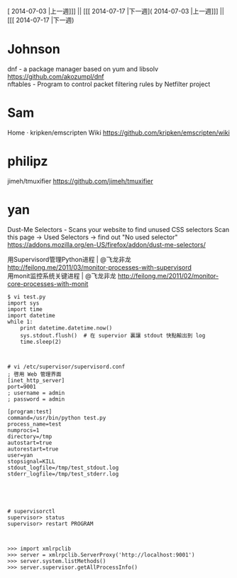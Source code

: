 [ 2014-07-03 |上一週]]] || [[[ 2014-07-17 |下一週]( 2014-07-03 |上一週]]] || [[[ 2014-07-17 |下一週)




# Johnson

dnf - a package manager based on yum and libsolv
<https://github.com/akozumpl/dnf>  
nftables - Program to control packet filtering rules by Netfilter project

# Sam

Home · kripken/emscripten Wiki
<https://github.com/kripken/emscripten/wiki>  

# philipz

jimeh/tmuxifier
<https://github.com/jimeh/tmuxifier>  

# yan

Dust-Me Selectors - Scans your website to find unused CSS selectors
Scan this page -> Used Selectors -> find out "No used selector"
<https://addons.mozilla.org/en-US/firefox/addon/dust-me-selectors/>  

用Supervisord管理Python进程 | @飞龙非龙
<http://feilong.me/2011/03/monitor-processes-with-supervisord>  
用monit监控系统关键进程 | @飞龙非龙
<http://feilong.me/2011/02/monitor-core-processes-with-monit>  


    $ vi test.py
    import sys
    import time
    import datetime
    while 1:
        print datetime.datetime.now()
        sys.stdout.flush()  # 在 supervior 裏讓 stdout 快點輸出到 log
        time.sleep(2)



    # vi /etc/supervisor/supervisord.conf
    ; 啓用 Web 管理界面
    [inet_http_server]
    port=9001
    ; username = admin
    ; password = admin
    
    [program:test]
    command=/usr/bin/python test.py
    process_name=test
    numprocs=1
    directory=/tmp
    autostart=true
    autorestart=true
    user=yan
    stopsignal=KILL
    stdout_logfile=/tmp/test_stdout.log
    stderr_logfile=/tmp/test_stderr.log


 


    # supervisorctl
    supervisor> status
    supervisor> restart PROGRAM



    >>> import xmlrpclib
    >>> server = xmlrpclib.ServerProxy('http://localhost:9001')
    >>> server.system.listMethods()
    >>> server.supervisor.getAllProcessInfo()
